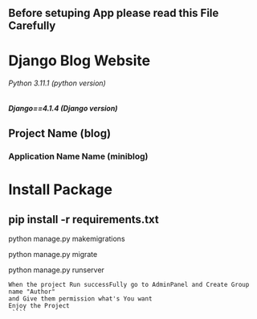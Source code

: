 ## Before setuping App please read this File Carefully
<h1> Django Blog Website </h1>

<h6> Python 3.11.1 (python version) </h6>
<h5>Django==4.1.4 (Django version) </h5>


<h2> Project Name (blog) </h2>
<h3> Application Name Name (miniblog) </h3>



<h1> Install Package </h1>

<h2> pip install -r requirements.txt </h2>
<p> python manage.py makemigrations </p>
<p> python manage.py migrate </p>
<p> python manage.py runserver </p>


`````
When the project Run successFully go to AdminPanel and Create Group name "Author" 
and Give them permission what's You want
Enjoy the Project
 ````





